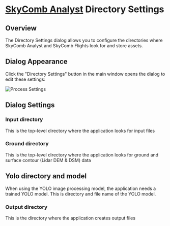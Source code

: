 # [SkyComb Analyst](https://github.com/PhilipQuirke/SkyCombAnalystHelp/blob/main/README.md) Directory Settings


## Overview
The Directory Settings dialog allows you to configure the directories where SkyComb Analyst and SkyComb Flights look for and store assets.


## Dialog Appearance
Click the "Directory Settings" button in the main window opens the dialog to edit these settings:

![Process Settings](./Static/DirectorySettings.png?raw=true "Directory Settings")


## Dialog Settings


### Input directory
This is the top-level directory where the application looks for input files

### Ground directory
This is the top-level directory where the application looks for ground and surface contour (Lidar DEM & DSM) data

## Yolo directory and model
When using the YOLO image processing model, the application needs a trained YOLO model.
This is directory and file name of the YOLO model.

### Output directory
This is the directory where the application creates output files
